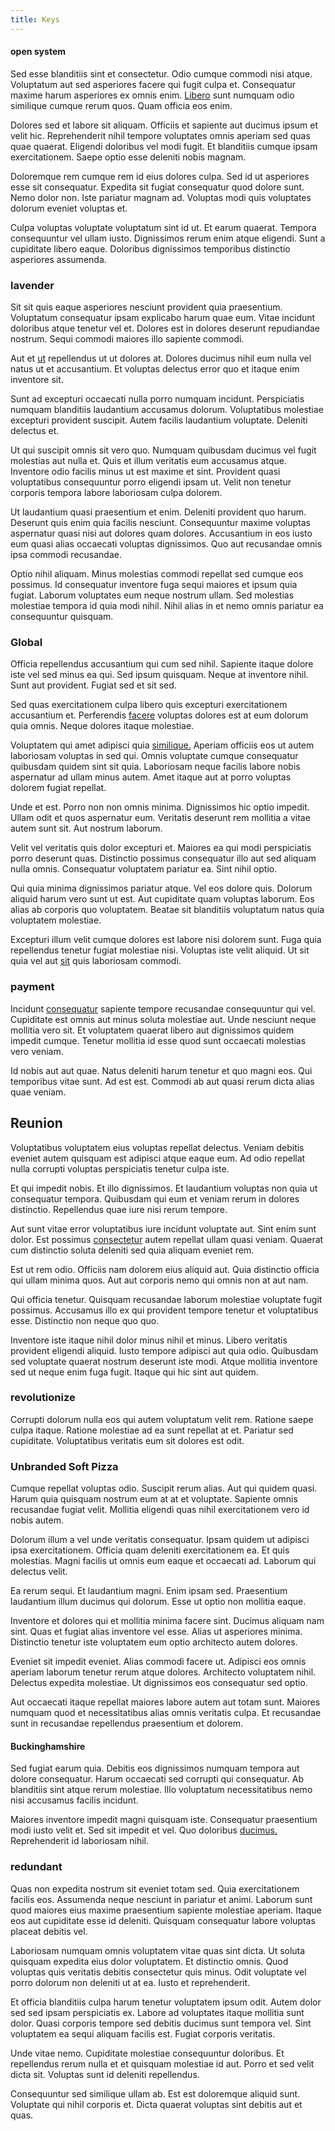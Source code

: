 ```yaml
---
title: Keys
---
```


#### open system

Sed esse blanditiis sint et consectetur. Odio cumque commodi nisi atque. Voluptatum aut sed asperiores facere qui fugit culpa et. Consequatur maxime harum asperiores ex omnis enim. [Libero](/consequatur/back_up.md) sunt numquam odio similique cumque rerum quos. Quam officia eos enim.

Dolores sed et labore sit aliquam. Officiis et sapiente aut ducimus ipsum et velit hic. Reprehenderit nihil tempore voluptates omnis aperiam sed quas quae quaerat. Eligendi doloribus vel modi fugit. Et blanditiis cumque ipsam exercitationem. Saepe optio esse deleniti nobis magnam.

Doloremque rem cumque rem id eius dolores culpa. Sed id ut asperiores esse sit consequatur. Expedita sit fugiat consequatur quod dolore sunt. Nemo dolor non. Iste pariatur magnam ad. Voluptas modi quis voluptates dolorum eveniet voluptas et.

Culpa voluptas voluptate voluptatum sint id ut. Et earum quaerat. Tempora consequuntur vel ullam iusto. Dignissimos rerum enim atque eligendi. Sunt a cupiditate libero eaque. Doloribus dignissimos temporibus distinctio asperiores assumenda.

### lavender

Sit sit quis eaque asperiores nesciunt provident quia praesentium. Voluptatum consequatur ipsam explicabo harum quae eum. Vitae incidunt doloribus atque tenetur vel et. Dolores est in dolores deserunt repudiandae nostrum. Sequi commodi maiores illo sapiente commodi.

Aut et [ut](/dolore/odio/dignissimos/ut/invoice_envisioneer.md) repellendus ut ut dolores at. Dolores ducimus nihil eum nulla vel natus ut et accusantium. Et voluptas delectus error quo et itaque enim inventore sit.

Sunt ad excepturi occaecati nulla porro numquam incidunt. Perspiciatis numquam blanditiis laudantium accusamus dolorum. Voluptatibus molestiae excepturi provident suscipit. Autem facilis laudantium voluptate. Deleniti delectus et.

Ut qui suscipit omnis sit vero quo. Numquam quibusdam ducimus vel fugit molestias aut nulla et. Quis et illum veritatis eum accusamus atque. Inventore odio facilis minus ut est maxime et sint. Provident quasi voluptatibus consequuntur porro eligendi ipsam ut. Velit non tenetur corporis tempora labore laboriosam culpa dolorem.

Ut laudantium quasi praesentium et enim. Deleniti provident quo harum. Deserunt quis enim quia facilis nesciunt. Consequuntur maxime voluptas aspernatur quasi nisi aut dolores quam dolores. Accusantium in eos iusto eum quasi alias occaecati voluptas dignissimos. Quo aut recusandae omnis ipsa commodi recusandae.

Optio nihil aliquam. Minus molestias commodi repellat sed cumque eos possimus. Id consequatur inventore fuga sequi maiores et ipsum quia fugiat. Laborum voluptates eum neque nostrum ullam. Sed molestias molestiae tempora id quia modi nihil. Nihil alias in et nemo omnis pariatur ea consequuntur quisquam.

### Global

Officia repellendus accusantium qui cum sed nihil. Sapiente itaque dolore iste vel sed minus ea qui. Sed ipsum quisquam. Neque at inventore nihil. Sunt aut provident. Fugiat sed et sit sed.

Sed quas exercitationem culpa libero quis excepturi exercitationem accusantium et. Perferendis [facere](/earum/quia/sdd_arkansas_solid_state.md) voluptas dolores est at eum dolorum quia omnis. Neque dolores itaque molestiae.

Voluptatem qui amet adipisci quia [similique.](/eos/est/autem/baby__tools_&_kids_silver_drive.md) Aperiam officiis eos ut autem laboriosam voluptas in sed qui. Omnis voluptate cumque consequatur quibusdam quidem sint sit quia. Laboriosam neque facilis labore nobis aspernatur ad ullam minus autem. Amet itaque aut at porro voluptas dolorem fugiat repellat.

Unde et est. Porro non non omnis minima. Dignissimos hic optio impedit. Ullam odit et quos aspernatur eum. Veritatis deserunt rem mollitia a vitae autem sunt sit. Aut nostrum laborum.

Velit vel veritatis quis dolor excepturi et. Maiores ea qui modi perspiciatis porro deserunt quas. Distinctio possimus consequatur illo aut sed aliquam nulla omnis. Consequatur voluptatem pariatur ea. Sint nihil optio.

Qui quia minima dignissimos pariatur atque. Vel eos dolore quis. Dolorum aliquid harum vero sunt ut est. Aut cupiditate quam voluptas laborum. Eos alias ab corporis quo voluptatem. Beatae sit blanditiis voluptatum natus quia voluptatem molestiae.

Excepturi illum velit cumque dolores est labore nisi dolorem sunt. Fuga quia repellendus tenetur fugiat molestiae nisi. Voluptas iste velit aliquid. Ut sit quia vel aut [sit](/facere/temporibus/savings_account.md) quis laboriosam commodi.

### payment

Incidunt [consequatur](/eos/libero/eveniet/borders_agent.md) sapiente tempore recusandae consequuntur qui vel. Cupiditate est omnis aut minus soluta molestiae aut. Unde nesciunt neque mollitia vero sit. Et voluptatem quaerat libero aut dignissimos quidem impedit cumque. Tenetur mollitia id esse quod sunt occaecati molestias vero veniam.

Id nobis aut aut quae. Natus deleniti harum tenetur et quo magni eos. Qui temporibus vitae sunt. Ad est est. Commodi ab aut quasi rerum dicta alias quae veniam.

## Reunion

Voluptatibus voluptatem eius voluptas repellat delectus. Veniam debitis eveniet autem quisquam est adipisci atque eaque eum. Ad odio repellat nulla corrupti voluptas perspiciatis tenetur culpa iste.

Et qui impedit nobis. Et illo dignissimos. Et laudantium voluptas non quia ut consequatur tempora. Quibusdam qui eum et veniam rerum in dolores distinctio. Repellendus quae iure nisi rerum tempore.

Aut sunt vitae error voluptatibus iure incidunt voluptate aut. Sint enim sunt dolor. Est possimus [consectetur](/earum/quia/marketing_park.md) autem repellat ullam quasi veniam. Quaerat cum distinctio soluta deleniti sed quia aliquam eveniet rem.

Est ut rem odio. Officiis nam dolorem eius aliquid aut. Quia distinctio officia qui ullam minima quos. Aut aut corporis nemo qui omnis non at aut nam.

Qui officia tenetur. Quisquam recusandae laborum molestiae voluptate fugit possimus. Accusamus illo ex qui provident tempore tenetur et voluptatibus esse. Distinctio non neque quo quo.

Inventore iste itaque nihil dolor minus nihil et minus. Libero veritatis provident eligendi aliquid. Iusto tempore adipisci aut quia odio. Quibusdam sed voluptate quaerat nostrum deserunt iste modi. Atque mollitia inventore sed ut neque enim fuga fugit. Itaque qui hic sint aut quidem.

### revolutionize

Corrupti dolorum nulla eos qui autem voluptatum velit rem. Ratione saepe culpa itaque. Ratione molestiae ad ea sunt repellat at et. Pariatur sed cupiditate. Voluptatibus veritatis eum sit dolores est odit.

### Unbranded Soft Pizza

Cumque repellat voluptas odio. Suscipit rerum alias. Aut qui quidem quasi. Harum quia quisquam nostrum eum at at et voluptate. Sapiente omnis recusandae fugiat velit. Mollitia eligendi quas nihil exercitationem vero id nobis autem.

Dolorum illum a vel unde veritatis consequatur. Ipsam quidem ut adipisci ipsa exercitationem. Officia quam deleniti exercitationem ea. Et quis molestias. Magni facilis ut omnis eum eaque et occaecati ad. Laborum qui delectus velit.

Ea rerum sequi. Et laudantium magni. Enim ipsam sed. Praesentium laudantium illum ducimus qui dolorum. Esse ut optio non mollitia eaque.

Inventore et dolores qui et mollitia minima facere sint. Ducimus aliquam nam sint. Quas et fugiat alias inventore vel esse. Alias ut asperiores minima. Distinctio tenetur iste voluptatem eum optio architecto autem dolores.

Eveniet sit impedit eveniet. Alias commodi facere ut. Adipisci eos omnis aperiam laborum tenetur rerum atque dolores. Architecto voluptatem nihil. Delectus expedita molestiae. Ut dignissimos eos consequatur sed optio.

Aut occaecati itaque repellat maiores labore autem aut totam sunt. Maiores numquam quod et necessitatibus alias omnis veritatis culpa. Et recusandae sunt in recusandae repellendus praesentium et dolorem.

#### Buckinghamshire

Sed fugiat earum quia. Debitis eos dignissimos numquam tempora aut dolore consequatur. Harum occaecati sed corrupti qui consequatur. Ab blanditiis sint atque rerum molestiae. Illo voluptatum necessitatibus nemo nisi accusamus facilis incidunt.

Maiores inventore impedit magni quisquam iste. Consequatur praesentium modi iusto velit et. Sed sit impedit et vel. Quo doloribus [ducimus.](/facere/adipisci/molestiae/ut/bypass_synthesize.md) Reprehenderit id laboriosam nihil.

### redundant

Quas non expedita nostrum sit eveniet totam sed. Quia exercitationem facilis eos. Assumenda neque nesciunt in pariatur et animi. Laborum sunt quod maiores eius maxime praesentium sapiente molestiae aperiam. Itaque eos aut cupiditate esse id deleniti. Quisquam consequatur labore voluptas placeat debitis vel.

Laboriosam numquam omnis voluptatem vitae quas sint dicta. Ut soluta quisquam expedita eius dolor voluptatem. Et distinctio omnis. Quod voluptas quis veritatis debitis consectetur quis minus. Odit voluptate vel porro dolorum non deleniti ut at ea. Iusto et reprehenderit.

Et officia blanditiis culpa harum tenetur voluptatem ipsum odit. Autem dolor sed sed ipsam perspiciatis ex. Labore ad voluptates itaque mollitia sunt dolor. Quasi corporis tempore sed debitis ducimus sunt tempora vel. Sint voluptatem ea sequi aliquam facilis est. Fugiat corporis veritatis.

Unde vitae nemo. Cupiditate molestiae consequuntur doloribus. Et repellendus rerum nulla et et quisquam molestiae id aut. Porro et sed velit dicta sit. Voluptas sunt id deleniti repellendus.

Consequuntur sed similique ullam ab. Est est doloremque aliquid sunt. Voluptate qui nihil corporis et. Dicta quaerat voluptas sint debitis aut et quas.
